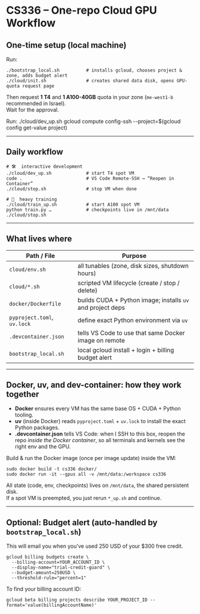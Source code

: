 # CS336 – One-repo Cloud GPU Workflow

## One-time setup (local machine)

Run:

    ./bootstrap_local.sh          # installs gcloud, chooses project & zone, adds budget alert
    ./cloud/init.sh               # creates shared data disk, opens GPU-quota request page

Then request **1 T4** and **1 A100-40GB** quota in your zone (`me-west1-b` recommended in Israel).  
Wait for the approval.

Run:
    ./cloud/dev_up.sh
    gcloud compute config-ssh --project=$(gcloud config get-value project)
    

---

## Daily workflow

    # 🛠️  interactive development
    ./cloud/dev_up.sh             # start T4 spot VM
    code .                        # VS Code Remote-SSH → “Reopen in Container”
    ./cloud/stop.sh               # stop VM when done

    # 🚂  heavy training
    ./cloud/train_up.sh           # start A100 spot VM
    python train.py …             # checkpoints live in /mnt/data
    ./cloud/stop.sh

---

## What lives where

| Path / File                | Purpose |
|---------------------------|---------|
| `cloud/env.sh`            | all tunables (zone, disk sizes, shutdown hours) |
| `cloud/*.sh`              | scripted VM lifecycle (create / stop / delete) |
| `docker/Dockerfile`       | builds CUDA + Python image; installs `uv` and project deps |
| `pyproject.toml`, `uv.lock` | define exact Python environment via `uv` |
| `.devcontainer.json`      | tells VS Code to use that same Docker image on remote |
| `bootstrap_local.sh`      | local gcloud install + login + billing budget alert |

---

## Docker, uv, and dev-container: how they work together

- **Docker** ensures every VM has the same base OS + CUDA + Python tooling.
- **uv** (inside Docker) reads `pyproject.toml` + `uv.lock` to install the exact Python packages.
- **.devcontainer.json** tells VS Code: when I SSH to this box, reopen the repo *inside the Docker container*, so all terminals and kernels see the right env and the GPU.

Build & run the Docker image (once per image update) inside the VM:

    sudo docker build -t cs336 docker/
    sudo docker run -it --gpus all -v /mnt/data:/workspace cs336

All state (code, env, checkpoints) lives on `/mnt/data`, the shared persistent disk.  
If a spot VM is preempted, you just rerun `*_up.sh` and continue.

---

## Optional: Budget alert (auto-handled by `bootstrap_local.sh`)

This will email you when you’ve used 250 USD of your $300 free credit.

    gcloud billing budgets create \
      --billing-account=YOUR_ACCOUNT_ID \
      --display-name="trial-credit-guard" \
      --budget-amount=250USD \
      --threshold-rule="percent=1"

To find your billing account ID:

    gcloud beta billing projects describe YOUR_PROJECT_ID --format='value(billingAccountName)'